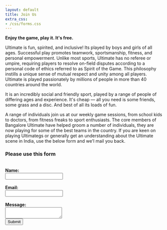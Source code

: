 ```yaml
---
layout: default
title: Join Us
extra_css:
- /css/forms.css
---
```


**Enjoy the game, play it. It's free.**

Ultimate is fun, spirited, and inclusive! Its played by boys and girls
of all ages. Successful play promotes teamwork, sportsmanship, fitness,
and personal empowerment. Unlike most sports, Ultimate has no referee or
umpire, requiring players to resolve on-field disputes according to a
personal code of ethics referred to as Spirit of the Game. This
philosophy instills a unique sense of mutual respect and unity among all
players. Ultimate is played passionately by millions of people in more
than 40 countries around the world.

It is an incredibly social and friendly sport, played by a range of
people of differing ages and experience. It's cheap — all you need is
some friends, some grass and a disc. And best of all its loads of fun.

A range of individuals join us at our weekly game sessions, from school
kids to doctors, from fitness freaks to sport enthusiasts. The core
members of Bangalore Ultimate have helped groom a number of individuals,
they are now playing for some of the best teams in the country. If you
are keen on playing Ultimategs or generally get an understanding about
the Ultimate scene in India, use the below form and we'l mail you back.

<div id="form">
    <h3>Please use this form</h3>
    <form id="contact-us" action="http://www.bangaloreultimate.com/join/contact.php" method="post">
	<div class="halfblock">
	    <br><strong><label for="contactName">Name:</label></strong><br>
	    <input type="text" name="contactName" id="contactName" value="" class="txt requiredField"/>
	</div>
	<div class="halfblock">
	    <br><strong><label for="email">Email:</label></strong><br>
	    <input type="text" name="email" id="email" value="" class="txt requiredField email" />
	</div>
	<div class="fullblock">
	    <br><strong><label for="commentsText">Message:</label></strong><br>
	    <textarea name="comments" id="commentsText" class="txtarea requiredField" ></textarea>
	</div>
	<div class="submitblock">
	    <button name="submit" id="submitbutton" type="submit" class="myButton">Submit</button>
	</div>
	<input type="hidden" name="submitted" id="submitted" value="true" />
    </form>
    <div id="clear"></div>
</div>

